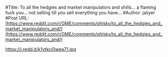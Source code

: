 #Title: To all the hedgies and market manipulators and shills... a flaming fuck you... not selling till you sell everything you have...
#Author: jaiiyer
#Post URL: [https://www.reddit.com/r/GME/comments/ohlsky/to_all_the_hedgies_and_market_manipulators_and/](https://www.reddit.com/r/GME/comments/ohlsky/to_all_the_hedgies_and_market_manipulators_and/)


https://i.redd.it/k1ytkci0wea71.jpg